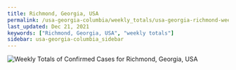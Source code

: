 ```yaml
---
title: Richmond, Georgia, USA
permalink: /usa-georgia-columbia/weekly_totals/usa-georgia-richmond-weekly_totals.html
last_updated: Dec 21, 2021
keywords: ["Richmond, Georgia, USA", "weekly totals"]
sidebar: usa-georgia-columbia_sidebar
---
```


![Weekly Totals of Confirmed Cases for Richmond, Georgia, USA](/covid_tracker/images/graphs/usa-georgia-richmond-weekly_totals_graph.png)
